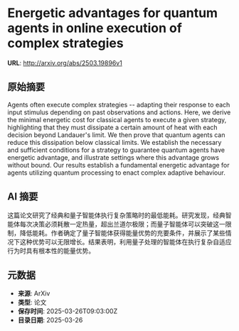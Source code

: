 # Energetic advantages for quantum agents in online execution of complex strategies

**URL**: http://arxiv.org/abs/2503.19896v1

## 原始摘要

Agents often execute complex strategies -- adapting their response to each
input stimulus depending on past observations and actions. Here, we derive the
minimal energetic cost for classical agents to execute a given strategy,
highlighting that they must dissipate a certain amount of heat with each
decision beyond Landauer's limit. We then prove that quantum agents can reduce
this dissipation below classical limits. We establish the necessary and
sufficient conditions for a strategy to guarantee quantum agents have energetic
advantage, and illustrate settings where this advantage grows without bound.
Our results establish a fundamental energetic advantage for agents utilizing
quantum processing to enact complex adaptive behaviour.


## AI 摘要

这篇论文研究了经典和量子智能体执行复杂策略时的最低能耗。研究发现，经典智能体每次决策必须耗散一定热量，超出兰道尔极限；而量子智能体可以突破这一限制，降低能耗。作者确定了量子智能体获得能量优势的充要条件，并展示了某些情况下这种优势可以无限增长。结果表明，利用量子处理的智能体在执行复杂自适应行为时具有根本性的能量优势。

## 元数据

- **来源**: ArXiv
- **类型**: 论文
- **保存时间**: 2025-03-26T09:03:00Z
- **目录日期**: 2025-03-26
